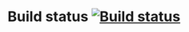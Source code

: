 # Build status [![Build status](https://ci.appveyor.com/api/projects/status/9s67q9q1o7apel3q?svg=true)](https://ci.appveyor.com/project/DeminaDaria/web-3-ordercard)